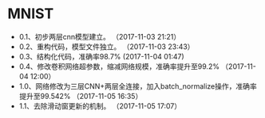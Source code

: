 # MNIST
- 0.1、初步两层cnn模型建立。    （2017-11-03 21:21）    
- 0.2、重构代码，模型文件独立。  （2017-11-03 23:43）
- 0.3、结构化代码，准确率98.7%   (2017-11-04 01:47)
- 0.4、修改卷积网络超参数，缩减网络规模，准确率提升至99.2%  （2017-11-04 12:00）
- 1.0、网络修改为三层CNN+两层全连接，加入batch_normalize操作，准确率提升至99.542% （2017-11-05 16:35）
- 1.1、去除滑动窗更新的机制。 （2017-11-05 17:07）